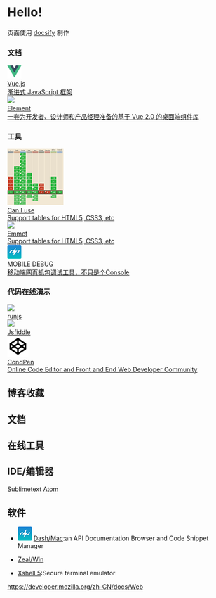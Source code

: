 # Hello!

页面使用 [docsify](https://docsify.js.org/#/zh-cn/) 制作

### 文档

<div class="homepage">
  <div class="card">
    <a href="https://cn.vuejs.org/" target="_blank">
      <img src="/image/logo/vue.png" />
      <div class="desc">
        <div class="name">Vue.js</div>
        <div class="info">渐进式 JavaScript 框架</div>
      </div>
    </a>
  </div>
  <div class="card">
    <a href="https://element.eleme.cn" target="_blank">
      <img src="/image/logo/element.ico" />
      <div class="desc">
        <div class="name">Element</div>
        <div class="info">一套为开发者、设计师和产品经理准备的基于 Vue 2.0 的桌面端组件库</div>
      </div>
    </a>
  </div>
</div>

### 工具

<div class="homepage">
  <div class="card">
    <a href="https://www.caniuse.com/" target="_blank">
      <img src="/image/logo/caniuse.png" />
      <div class="desc">
        <div class="name">Can I use</div>
        <div class="info">Support tables for HTML5, CSS3, etc</div>
      </div>
    </a>
  </div>
  <div class="card">
    <a href="https://docs.emmet.io/cheat-sheet/" target="_blank">
      <img src="/image/logo/emmet.ico" />
      <div class="desc">
        <div class="name">Emmet</div>
        <div class="info">Support tables for HTML5, CSS3, etc</div>
      </div>
    </a>
  </div>

  <div class="card">
    <a href="https://www.mobiledebug.com/" target="_blank">
      <img src="/image/logo/mobiledebug.png" />
      <div class="desc">
        <div class="name">MOBILE DEBUG</div>
        <div class="info">移动端网页抓包调试工具，不只是个Console</div>
      </div>
    </a>
  </div>
</div>

### 代码在线演示

<div class="homepage">
  <div class="card">
    <a href="https://runjs.cn/" target="_blank">
      <img src="https://runjs.cn/favicon.ico" />
      <div class="desc">
        <div class="name">runjs</div>
        <div class="info"></div>
      </div>
    </a>
  </div>
  <div class="card">
    <a href="https://jsfiddle.net/" target="_blank">
      <img src="https://jsfiddle.net/favicon.ico" />
      <div class="desc">
        <div class="name">Jsfiddle</div>
        <div class="info"></div>
      </div>
    </a>
  </div>
  <div class="card">
    <a href="https://codepen.io/" target="_blank">
      <img src="/image/logo/codepen.ico" />
      <div class="desc">
        <div class="name">CondPen</div>
        <div class="info">Online Code Editor and Front and End Web Developer Community</div>
      </div>
    </a>
  </div>
</div>

## 博客收藏

## 文档

## 在线工具

## IDE/编辑器

[Sublimetext](https://www.sublimetext.com/) [Atom](https://atom.io/)

## 软件

- ![](/image/logo/mobiledebug.png) [Dash/Mac](https://kapeli.com/dash):an API Documentation Browser and Code Snippet Manager
- [Zeal/Win](https://zealdocs.org/)

- [Xshell 5](https://www.netsarang.com/products/xsh_overview.html):Secure terminal emulator

https://developer.mozilla.org/zh-CN/docs/Web
